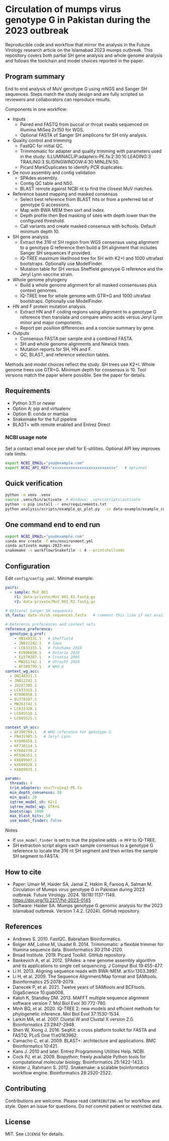 # Circulation of mumps virus genotype G in Pakistan during the 2023 outbreak

Reproducible code and workflow that mirror the analysis in the Future Virology research article on the Islamabad 2023 mumps outbreak. This repository covers both partial SH gene analysis and whole genome analysis and follows the toolchain and model choices reported in the paper.

## Program summary
End to end analysis of MuV genotype G using mNGS and Sanger SH sequences. Steps match the study design and are fully scripted so reviewers and collaborators can reproduce results.

Components in one workflow:
- Inputs
  - Paired end FASTQ from buccal or throat swabs sequenced on Illumina MiSeq 2x150 for WGS.
  - Optional FASTA of Sanger SH amplicons for SH only analysis.
- Quality control and trimming
  - FastQC for initial QC.
  - Trimmomatic for adapter and quality trimming with parameters used in the study: ILLUMINACLIP:adapters-PE.fa:2:30:10 LEADING:3 TRAILING:3 SLIDINGWINDOW:4:30 MINLEN:50.
  - Picard MarkDuplicates to identify PCR duplicates.
- De novo assembly and contig validation
  - SPAdes assembly.
  - Contig QC table and N50.
  - BLAST remote against NCBI nt to find the closest MuV matches.
- Reference based mapping and masked consensus
  - Select best reference from BLAST hits or from a preferred list of genotype G accessions.
  - Map with BWA MEM then sort and index.
  - Depth profile then Bed masking of sites with depth lower than the configured threshold.
  - Call variants and create masked consensus with bcftools. Default minimum depth 10.
- SH gene analysis
  - Extract the 316 nt SH region from WGS consensus using alignment to a genotype G reference then build a SH alignment that includes Sanger SH sequences if provided.
  - IQ-TREE maximum likelihood tree for SH with K2+I and 1000 ultrafast bootstraps. Optionally use ModelFinder.
  - Mutation table for SH versus Sheffield genotype G reference and the Jeryl Lynn vaccine strain.
- Whole genome phylogeny
  - Build a whole genome alignment for all masked consensuses plus context genomes.
  - IQ-TREE tree for whole genome with GTR+G and 1000 ultrafast bootstraps. Optionally use ModelFinder.
- HN and F protein mutation analysis
  - Extract HN and F coding regions using alignment to a genotype G reference then translate and compare amino acids versus Jeryl Lynn minor and major components.
  - Report per position differences and a concise summary by gene.
- Outputs
  - Consensus FASTA per sample and a combined FASTA.
  - SH and whole genome alignments and Newick trees.
  - Mutation reports for SH, HN and F.
  - QC, BLAST, and reference selection tables.

Methods and model choices reflect the study. SH trees use K2+I. Whole genome trees use GTR+G. Minimum depth for consensus is 10. Tool versions match the paper where possible. See the paper for details. 

## Requirements
- Python 3.11 or newer
- Option A: pip and virtualenv
- Option B: conda or mamba
- Snakemake for the full pipeline
- BLAST+ with remote enabled and Entrez Direct

### NCBI usage note
Set a contact email once per shell for E-utilities. Optional API key improves rate limits.
```bash
export NCBI_EMAIL="you@example.com"
export NCBI_API_KEY="xxxxxxxxxxxxxxxxxxxxxxxxxxxx"   # optional
```

## Quick verification
```bash
python -m venv .venv
source .venv/bin/activate  # Windows: .venv\Scripts\activate
python -m pip install -r env/requirements.txt
python analysis/scripts/example_qc_plot.py --in data-example/example_counts.tsv --out results-example/example_plot.png
```

## One command end to end run
```bash
export NCBI_EMAIL="you@example.com"
conda env create -f env/environment.yml
conda activate mumps-2023-env
snakemake -s workflow/Snakefile -c 4 --printshellcmds
```

## Configuration
Edit `config/config.yaml`. Minimal example:
```yaml
pairs:
  - sample: MuV_001
    r1: data-private/MuV_001_R1.fastq.gz
    r2: data-private/MuV_001_R2.fastq.gz

# Optional Sanger SH sequences
sh_fasta: data-sh/sh_sequences.fasta   # comment this line if not available

# Reference preferences and context sets
reference_preference:
  genotype_g_pref:
    - ON148331.1   # Sheffield
    - JN012242.1   # Iowa
    - LC633315.1   # Yokohama 2010
    - KY006858.1   # Ontario 2010
    - EU370207.1   # Croatia 2005
    - MW261742.1   # Utrecht 2010
    - AF280799.1   # WHO G
context_wg_acc:
  - ON148331.1
  - JN012242.1
  - JX287385.1
  - LC633315.1
  - KY006858.1
  - EU370207.1
  - MW261742.1
  - LC633320.1
  - LC685516.1
  - LC685525.1

context_sh_acc:
  - AF280799.1   # WHO reference for genotype G
  - FN431985.1   # Jeryl Lynn
  - KY006858.1
  - KF738114.1
  - KY604739.2
  - MT506353.1
  - KX609907.1
  - KX609928.1
  - KX609935.1

params:
  threads: 4
  trim_adapters: env/TruSeq3-PE.fa
  min_depth_consensus: 10
  min_qual: 20
  iqtree_model_sh: K2+I
  iqtree_model_wg: GTR+G
  bootstrap: 1000
  max_blast_hits: 50
  use_model_finder: false
```
Notes
- If `use_model_finder` is set to true the pipeline adds `-m MFP` to IQ-TREE.
- SH extraction script aligns each sample consensus to a genotype G reference to locate the 316 nt SH segment and then writes the sample SH segment to FASTA.

## How to cite
- Paper: Umair M, Haider SA, Jamal Z, Hakim R, Farooq A, Salman M. Circulation of Mumps virus genotype G in Pakistan during 2023 outbreak. Future Virology. 2024. 18(18):1137-1149. https://doi.org/10.2217/fvl-2023-0145
- Software: Haider SA. Mumps genotype G genomic analysis for the 2023 Islamabad outbreak. Version 1.4.2. {2024}. GitHub repository.

## References
- Andrews S. 2010. FastQC. Babraham Bioinformatics. 
- Bolger AM, Lohse M, Usadel B. 2014. Trimmomatic: a flexible trimmer for Illumina sequence data. Bioinformatics 30:2114-2120.
- Broad Institute. 2019. Picard Toolkit. GitHub repository.
- Bankevich A, et al. 2012. SPAdes: a new genome assembly algorithm and its applications to single cell sequencing. J Comput Biol 19:455-477.
- Li H. 2013. Aligning sequence reads with BWA-MEM. arXiv:1303.3997.
- Li H, et al. 2009. The Sequence Alignment/Map format and SAMtools. Bioinformatics 25:2078-2079.
- Danecek P, et al. 2021. Twelve years of SAMtools and BCFtools. GigaScience 10:giab008.
- Katoh K, Standley DM. 2013. MAFFT multiple sequence alignment software version 7. Mol Biol Evol 30:772-780.
- Minh BQ, et al. 2020. IQ-TREE 2: new models and efficient methods for phylogenetic inference. Mol Biol Evol 37:1530-1534.
- Larkin MA, et al. 2007. Clustal W and Clustal X version 2.0. Bioinformatics 23:2947-2948.
- Shen W, Xiong J. 2016. SeqKit: a cross platform toolkit for FASTA and FASTQ. PLoS One 11:e0163962.
- Camacho C, et al. 2009. BLAST+: architecture and applications. BMC Bioinformatics 10:421.
- Kans J. 2010 and later. Entrez Programming Utilities Help. NCBI.
- Cock PJ, et al. 2009. Biopython: freely available Python tools for computational molecular biology. Bioinformatics 25:1422-1423.
- Köster J, Rahmann S. 2012. Snakemake: a scalable bioinformatics workflow engine. Bioinformatics 28:2520-2522.


## Contributing
Contributions are welcome. Please read `CONTRIBUTING.md` for workflow and style. Open an issue for questions. Do not commit patient or restricted data.

## License
MIT. See `LICENSE` for details.
